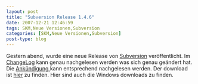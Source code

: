 ```yaml
---
layout: post
title: "Subversion Release 1.4.6"
date: 2007-12-21 12:46:59
tags: SKM,Neue Versionen,Subversion
categories: [SKM,Neue Versionen,Subversion]
post-type: blog
---
```

Gestern abend, wurde eine neue Release von [Subversion](http://subversion.tigris.org "Subversion") veröffentlicht. 
Im [ChangeLog](http://svn.collab.net/repos/svn/tags/1.4.6/CHANGES "ChangeLog") kann genau nachgelesen werden was sich genau geändert hat. 
Die [Ankündigung ](http://subversion.tigris.org/servlets/NewsItemView?newsItemID=2007 "Ankündigung ")kann entsprechend nachgelesen werden.
Der download ist [hier](http://subversion.tigris.org/servlets/ProjectDocumentList?folderID=91&expandFolder=91&folderID=0 "hier") zu finden. Hier 
sind auch die Windows downloads zu finden.
